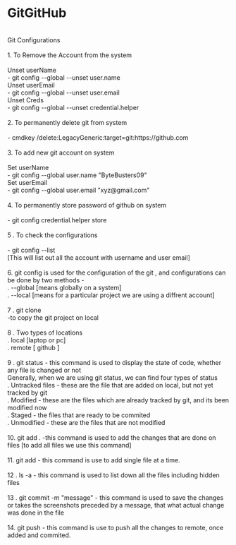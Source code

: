 # GitGitHub
<br>
Git Configurations
<br>
<br>
1. To Remove the Account from the system
<br>
<br>
         Unset userName
 <br>
   -  git config --global --unset user.name
 <br>
         Unset userEmail
<br>
   -  git config --global --unset user.email
<br>
         Unset Creds
<br>
  -  git config --global --unset credential.helper
<br>
<br>
2. To permanently delete git from system
<br>
<br>
  -  cmdkey /delete:LegacyGeneric:target=git:https://github.com
  <br>
  <br>
3. To add new git account on system 
<br>
<br>
     Set userName
     <br>
  -   git config --global user.name "ByteBusters09"

<br>
Set userEmail
<br>
 -   git config --global user.email "xyz@gmail.com"
<br>
<br>
4. To permanently store password of github on system 
<br>
<br>
-  git config  credential.helper store
<br>
<br>
5 . To check the configurations
<br>
<br>
-  git config --list
<br>
[This will list out all the account with username and user email]
<br>
<br>
6. git config is used for the configuration of the git , and configurations can be done by two methods - 
   <br>
   . --global   [means globally on a system]
   <br>
   . --local    [means for a particular project we are using a diffrent account]
   <br>
<br>
7 . git clone
<br>
   -to copy the git project on local 
<br>
<br>
8 . Two types of locations 
<br>
   . local [laptop or pc]
<br>
   . remote [ github ]
<br>
<br>
9 . git status  - this command is used to display the state of code, whether any file is changed or not
<br>
    Generally, when we are using git status, we can find four types of status
<br>
   . Untracked files - these are the file that are added on local, but not yet tracked by git
   <br>
   . Modified - these are the files which are already tracked by git, and its been modified now
   <br>
   . Staged - the files that are ready to be commited
   <br>
   . Unmodified  - these are the files that are not modified
   <br>
<br>
10. git add .   -this command is used to add the changes that are done on files [to add all files we use this command]
<br>
<br>
11. git add <fileName> - this command is use to add single file at a time.
<br>
<br>
12 . ls -a  - this command is used to list down all the files including hidden files
<br>
<br>
13 .  git commit -m "message"    - this command is used to save the changes or takes the screenshots preceded by a message, that what actual change was done in the file
<br>
<br>
14. git push   - this command is use to push all the changes to remote, once added and commited.
<br>
<br>

